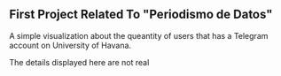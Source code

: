 ## First Project Related To "Periodismo de Datos"

A simple visualization about the queantity of users that has a Telegram 
account on University of Havana.

The details displayed here are not real
